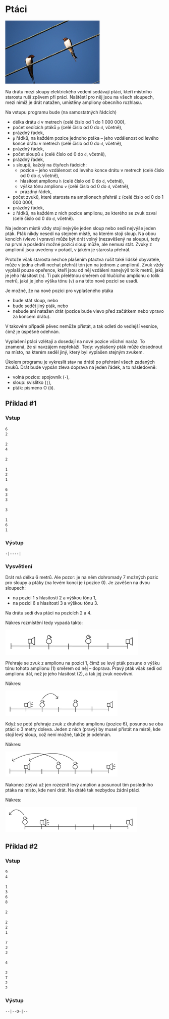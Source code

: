 # Ptáci

<img src="cover.webp" height="200" alt="ilustrace"/>

Na drátu mezi sloupy elektrického vedení sedávají ptáci, kteří místního starostu ruší zpěvem při práci. Naštěstí pro něj
jsou na všech sloupech, mezi nimiž je drát natažen, umístěny ampliony obecního rozhlasu.

Na vstupu programu bude (na samostatných řádcích)

- délka drátu `d` v metrech (celé číslo od 1 do 1 000 000),
- počet sedících ptáků `p` (celé číslo od 0 do `d`, včetně),
- prázdný řádek,
- `p` řádků, na každém pozice jednoho ptáka – jeho vzdálenost od levého konce drátu v metrech (celé číslo od 0 do `d`,
  včetně),
- prázdný řádek,
- počet sloupů `s` (celé číslo od 0 do `d`, včetně),
- prázdný řádek,
- `s` sloupů, každý na čtyřech řádcích:
    - pozice – jeho vzdálenost od levého konce drátu v metrech (celé číslo od 0 do `d`, včetně),
    - hlasitost amplionu `h` (celé číslo od 0 do `d`, včetně),
    - výška tónu amplionu `v` (celé číslo od 0 do `d`, včetně),
    - prázdný řádek,
- počet zvuků, které starosta na amplionech přehrál `z` (celé číslo od 0 do 1 000 000),
- prázdný řádek,
- `z` řádků, na každém z nich pozice amplionu, ze kterého se zvuk ozval (celé číslo od 0 do `d`, včetně).

Na jednom místě vždy stojí nejvýše jeden sloup nebo sedí nejvýše jeden pták. Pták nikdy nesedí na stejném místě, na
kterém stojí sloup. Na obou koncích (vlevo i vpravo) může být drát volný (nezavěšený na sloupu), tedy na první a
poslední možné pozici sloup může, ale nemusí stát. Zvuky z amplionů jsou uvedeny v pořadí, v jakém je starosta přehrál.

Protože však starosta nechce plašením ptactva rušit také lidské obyvatele, může v jednu chvíli nechat přehrát tón jen na
jednom z amplionů. Zvuk vždy vyplaší pouze opeřence, kteří jsou od něj vzdáleni nanejvýš tolik metrů, jaká je jeho
hlasitost (`h`). Ti pak přelétnou směrem od hlučícího amplionu o tolik metrů, jaká je jeho výška tónu (`v`) a na této
nové pozici se usadí.

<div style="page-break-after: always;"></div>

Je možné, že na nové pozici pro vyplašeného ptáka

- bude stát sloup, nebo
- bude sedět jiný pták, nebo
- nebude ani natažen drát (pozice bude vlevo před začátkem nebo vpravo za koncem drátu).

V takovém případě pěvec nemůže přistát, a tak odletí do vedlejší vesnice, čímž je úspěšně odehnán.

Vyplašení ptáci vzlétají a dosedají na nové pozice všichni naráz. To znamená, že si navzájem nepřekáží. Tedy: vyplašený
pták může dosednout na místo, na kterém seděl jiný, který byl vyplašen stejným zvukem.

Úkolem programu je vykreslit stav na drátě po přehrání všech zadaných zvuků. Drát bude vypsán zleva doprava na jeden
řádek, a to následovně:

- volná pozice: spojovník (`-`),
- sloup: svislítko (`|`),
- pták: písmeno O (`O`).

## Příklad #1

### Vstup

```
6
2

2
4

2

1
2
1

6
3
3

3

1
6
1
```

### Výstup

```
-|----|
```

<div style="page-break-after: always;"></div>

### Vysvětlení

Drát má délku 6 metrů. Ale pozor: je na něm dohromady 7 možných pozic pro sloupy a ptáky (na levém konci je i pozice 0).
Je zavěšen na dvou sloupech:

- na pozici 1 s hlasitostí 2 a výškou tónu 1,
- na pozici 6 s hlasitostí 3 a výškou tónu 3.

Na drátu sedí dva ptáci na pozicích 2 a 4.

Nákres rozmístění tedy vypadá takto:

<img src="example1.png" height="80" alt="nákres na začátku"/>

Přehraje se zvuk z amplionu na pozici 1, čímž se levý pták posune o výšku tónu tohoto amplionu (1) směrem od něj –
doprava. Pravý pták však sedí od amplionu dál, než je jeho hlasitost (2), a tak jej zvuk neovlivní.

Nákres:

<img src="example2.png" height="80" alt="nákres po 1. zvuku"/>

Když se poté přehraje zvuk z druhého amplionu (pozice 6), posunou se oba ptáci o 3 metry doleva. Jeden z nich (pravý) by
musel přistát na místě, kde stojí levý sloup, což není možné, takže je odehnán.

Nákres:

<img src="example3.png" height="80" alt="nákres po 2. zvuku"/>

Nakonec zbývá už jen rozeznít levý amplion a posunout tím posledního ptáka na místo, kde není drát. Na drátě tak
nezbydou žádní ptáci.

Nákres:

<img src="example4.png" height="80" alt="nákres po 3. zvuku"/>

<div style="page-break-after: always;"></div>

## Příklad #2

### Vstup

```
9
4

1
3
6
8

2

2
2
1

7
3
3

4

2
7
2
2
```

### Výstup

```
--|--O-|--
```
